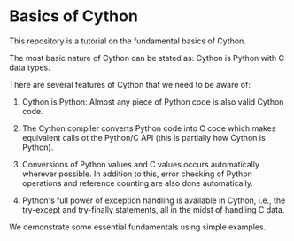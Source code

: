 # Basics of Cython

This repository is a tutorial on the fundamental basics of Cython.

The most basic nature of Cython can be stated as: Cython is Python with C data types.

There are several features of Cython that we need to be aware of:

1. Cython is Python: Almost any piece of Python code is also valid Cython code.

2. The Cython compiler converts Python code into C code which makes equivalent calls ot the Python/C API (this is partially how Cython is Python).

3. Conversions of Python values and C values occurs automatically wherever possible. In addition to this, error checking of Python operations and reference counting are also done automatically.

4. Python's full power of exception handling is available in Cython, i.e., the try-except and try-finally statements, all in the midst of handling C data.

We demonstrate some essential fundamentals using simple examples.